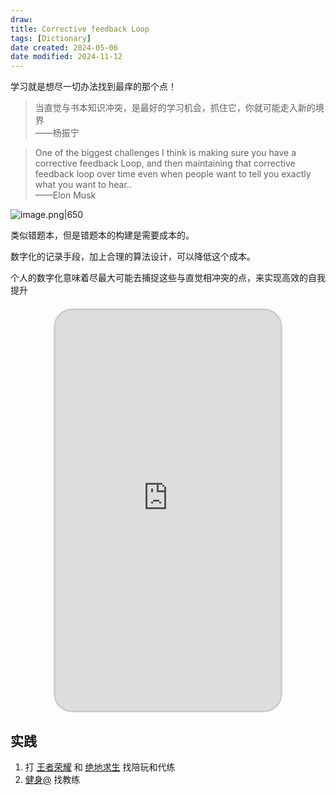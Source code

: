 ```yaml
---
draw:
title: Corrective feedback Loop
tags: [Dictionary]
date created: 2024-05-06
date modified: 2024-11-12
---
```


学习就是想尽一切办法找到最痒的那个点！

> 当直觉与书本知识冲突，是最好的学习机会，抓住它，你就可能走入新的境界  
> ——杨振宁

> One of the biggest challenges I think is making sure you have a corrective feedback Loop, and then maintaining that corrective feedback loop over time even when people want to tell you exactly what you want to hear..  
——Elon Musk

<!-- more -->

![image.png|650](https://imagehosting4picgo.oss-cn-beijing.aliyuncs.com/imagehosting/fix-dir%2Fpicgo%2Fpicgo-clipboard-images%2F2024%2F05%2F06%2F22-30-05-85ac1c428e7c660b6bfadb1dce3fd225-20240506223004-39c05e.png)

类似错题本，但是错题本的构建是需要成本的。

数字化的记录手段，加上合理的算法设计，可以降低这个成本。

个人的数字化意味着尽最大可能去捕捉这些与直觉相冲突的点，来实现高效的自我提升

<iframe src="https://imagehosting4picgo.oss-cn-beijing.aliyuncs.com/imagehosting/fix-dir%2F9e20f478899dc29eb19741386f9343c8%2FVideo%2F2024%2F04%2F29%2F22-51-01-a812f630dfad190370c0203a0b482358-534_1714402177-ad2cee.mp4" allowfullscreen="true" style="border-radius: 30px; overflow: hidden; border: 3px solid #ccc; width: 360px; height: 640px; display: block; margin: 20px auto; aspect-ratio: 9 / 16;" frameborder="0"></iframe>

## 实践

1. 打 [王者荣耀](王者荣耀) 和 [绝地求生](绝地求生) 找陪玩和代练
2. [健身@](健身@.md) 找教练

